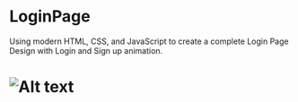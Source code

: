 # LoginPage
Using modern HTML, CSS, and JavaScript to create a complete Login Page Design with Login and Sign up animation.

# ![Alt text](Login.png)
